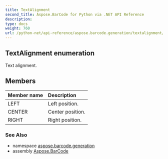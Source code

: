```yaml
---
title: TextAlignment
second_title: Aspose.BarCode for Python via .NET API Reference
description: 
type: docs
weight: 760
url: /python-net/api-reference/aspose.barcode.generation/textalignment/
---
```


## TextAlignment enumeration

Text alignment.

## Members
| Member name | Description |
| :- | :- |
|LEFT|Left position.|
|CENTER|Center position.|
|RIGHT|Right position.|

### See Also

* namespace [aspose.barcode.generation](/barcode/python-net/api-reference/aspose.barcode.generation/)
* assembly [Aspose.BarCode](/barcode/python-net/api-reference/)

